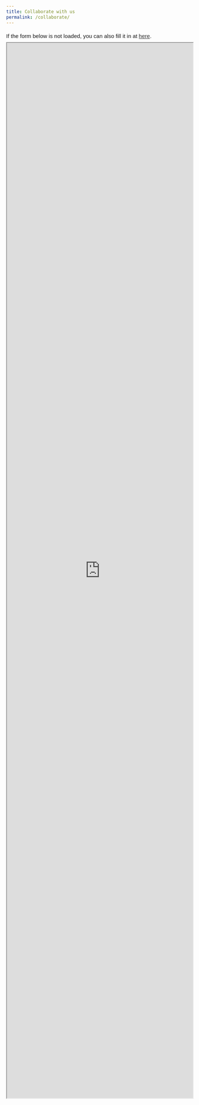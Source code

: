 ```yaml
---
title: Collaborate with us
permalink: /collaborate/
---
```

<div style="font-family:Sans-Serif;font-size:15px;color:#000;opacity:0.9;padding-top:5px;padding-bottom:8px">If the form below is not loaded, you can also fill it in at <a href="https://form.gov.sg/612c8e6ba339b00013be297c">here</a>.</div>

<iframe id="iframe" src="https://form.gov.sg/612c8e6ba339b00013be297c" style="width:100%;height:2850px"></iframe>
